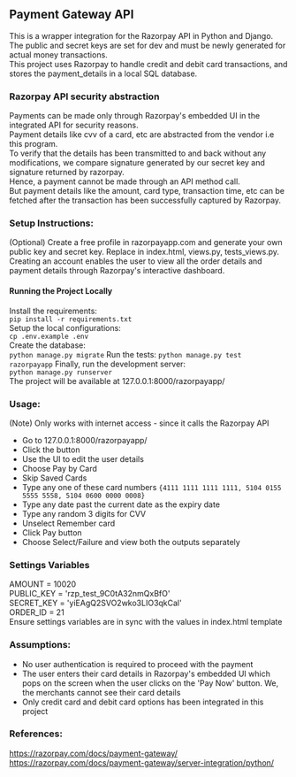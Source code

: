 ## Payment Gateway API

This is a wrapper integration for the Razorpay API in Python and Django.  
The public and secret keys are set for dev and must be newly generated for actual money transactions.  
This project uses Razorpay to handle credit and debit card transactions, and stores the payment_details in a local SQL database.

### Razorpay API security abstraction

Payments can be made only through Razorpay's embedded UI in the integrated API for security reasons.  
Payment details like cvv of a card, etc are abstracted from the vendor i.e this program.  
To verify that the details has been transmitted to and back without any modifications, we compare signature generated by our secret key and signature returned by razorpay.  
Hence, a payment cannot be made through an API method call.  
But payment details like the amount, card type, transaction time, etc can be fetched after the transaction has been successfully captured by Razorpay.

### Setup Instructions:

(Optional) Create a free profile in razorpayapp.com and generate your own public key and secret key. Replace in index.html, views.py, tests_views.py.  
Creating an account enables the user to view all the order details and payment details through Razorpay's interactive dashboard.

#### Running the Project Locally

Install the requirements:  
`pip install -r requirements.txt`  
Setup the local configurations:  
`cp .env.example .env`  
Create the database:  
`python manage.py migrate` 
Run the tests:
`python manage.py test razorpayapp` 
Finally, run the development server:  
`python manage.py runserver`  
The project will be available at 127.0.0.1:8000/razorpayapp/

### Usage:

(Note) Only works with internet access - since it calls the Razorpay API  
* Go to 127.0.0.1:8000/razorpayapp/  
* Click the button  
* Use the UI to edit the user details  
* Choose Pay by Card  
* Skip Saved Cards  
* Type any one of these card numbers `{4111 1111 1111 1111, 5104 0155 5555 5558, 5104 0600 0000 0008}`  
* Type any date past the current date as the expiry date  
* Type any random 3 digits for CVV  
* Unselect Remember card  
* Click Pay button  
* Choose Select/Failure and view both the outputs separately

### Settings Variables
AMOUNT = 10020  
PUBLIC_KEY = 'rzp_test_9C0tA32nmQxBfO'  
SECRET_KEY = 'yiEAgQ2SVO2wko3LIO3qkCal'  
ORDER_ID = 21  
Ensure settings variables are in sync with the values in index.html template

### Assumptions:
* No user authentication is required to proceed with the payment  
* The user enters their card details in Razorpay's embedded UI which pops on the screen when the user clicks on the 'Pay Now' button. We, the merchants cannot see their card details  
* Only credit card and debit card options has been integrated in this project

### References:
https://razorpay.com/docs/payment-gateway/  
https://razorpay.com/docs/payment-gateway/server-integration/python/

